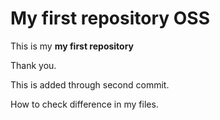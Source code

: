 # My first repository OSS

This is my **my first repository**

Thank you.

This is added through second commit.

How to check difference in my files. 